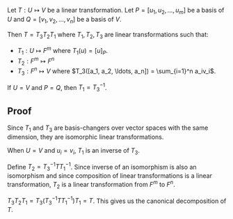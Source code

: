Let $T: U \mapsto V$ be a linear transformation.
Let $P = [u_1, u_2, \ldots, u_m]$ be a basis of $U$ and $Q = [v_1, v_2, \ldots, v_n]$ be a basis of $V$.

Then $T = T_3T_2T_1$ where $T_1, T_2, T_3$ are linear transformations such that:

* $T_1: U \mapsto F^m$ where $T_1(u) = [u]_P$.
* $T_2: F^m \mapsto F^n$
* $T_3: F^n \mapsto V$ where $T_3([a_1, a_2, \ldots, a_n]) = \sum_{i=1}^n a_iv_i$.

If $U = V$ and $P = Q$, then $T_1 = T_3^{-1}$.

## Proof

Since $T_1$ and $T_3$ are basis-changers over vector spaces with the same dimension,
they are isomorphic linear transformations.

When $U = V$ and $u_i = v_i$, $T_1$ is an inverse of $T_3$.

Define $T_2 = T_3^{-1}TT_1^{-1}$.
Since inverse of an isomorphism is also an isomorphism
and since composition of linear transformations is a linear transformation,
$T_2$ is a linear transformation from $F^m$ to $F^n$.

$T_3T_2T_1 = T_3(T_3^{-1}TT_1^{-1})T_1 = T$. This gives us the canonical decomposition of $T$.
